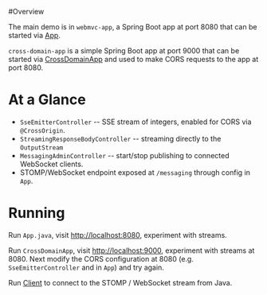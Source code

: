 
#Overview

The main demo is in `webmvc-app`, a Spring Boot app at port 8080 that can be started via [App](webmvc-app/src/main/java/s2gx2015/App.java).

`cross-domain-app` is a simple Spring Boot app at port 9000 that can be started via [CrossDomainApp](webmvc-app/src/main/java/s2gx2015/CrossDomainApp) and used to make CORS requests to the app at port 8080.

# At a Glance

* `SseEmitterController` -- SSE stream of integers, enabled for CORS via `@CrossOrigin`.
* `StreamingResponseBodyController` -- streaming directly to the `OutputStream`
* `MessagingAdminController` -- start/stop publishing to connected WebSocket clients.
* STOMP/WebSocket endpoint exposed at `/messaging` through config in `App`.

# Running

Run `App.java`, visit [http://localhost:8080](http://localhost:8080), experiment with streams.

Run `CrossDomainApp`, visit [http://localhost:9000](http://localhost:9000), experiment with streams at 8080. Next modify the CORS configuration at 8080 (e.g. `SseEmitterController` and in `App`) and try again.

Run [Client](webmvc-app/src/main/java/s2gx2015/Client.java) to connect to the STOMP / WebSocket stream from Java.
